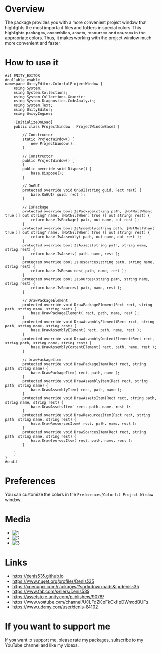 # Overview
The package provides you with a more convenient project window that highlights the most important files and folders in special colors.
This highlights packages, assemblies, assets, resources and sources in the appropriate colors.
Thus, it makes working with the project window much more convenient and faster.

# How to use it
```
#if UNITY_EDITOR
#nullable enable
namespace UnityEditor.ColorfulProjectWindow {
    using System;
    using System.Collections;
    using System.Collections.Generic;
    using System.Diagnostics.CodeAnalysis;
    using System.Text;
    using UnityEditor;
    using UnityEngine;

    [InitializeOnLoad]
    public class ProjectWindow : ProjectWindowBase2 {

        // Constructor
        static ProjectWindow() {
            new ProjectWindow();
        }

        // Constructor
        public ProjectWindow() {
        }
        public override void Dispose() {
            base.Dispose();
        }

        // OnGUI
        protected override void OnGUI(string guid, Rect rect) {
            base.OnGUI( guid, rect );
        }

        // IsPackage
        protected override bool IsPackage(string path, [NotNullWhen( true )] out string? name, [NotNullWhen( true )] out string? rest) {
            return base.IsPackage( path, out name, out rest );
        }
        protected override bool IsAssembly(string path, [NotNullWhen( true )] out string? name, [NotNullWhen( true )] out string? rest) {
            return base.IsAssembly( path, out name, out rest );
        }
        protected override bool IsAssets(string path, string name, string rest) {
            return base.IsAssets( path, name, rest );
        }
        protected override bool IsResources(string path, string name, string rest) {
            return base.IsResources( path, name, rest );
        }
        protected override bool IsSources(string path, string name, string rest) {
            return base.IsSources( path, name, rest );
        }

        // DrawPackageElement
        protected override void DrawPackageElement(Rect rect, string path, string name, string rest) {
            base.DrawPackageElement( rect, path, name, rest );
        }
        protected override void DrawAssemblyElement(Rect rect, string path, string name, string rest) {
            base.DrawAssemblyElement( rect, path, name, rest );
        }
        protected override void DrawAssemblyContentElement(Rect rect, string path, string name, string rest) {
            base.DrawAssemblyContentElement( rect, path, name, rest );
        }

        // DrawPackageItem
        protected override void DrawPackageItem(Rect rect, string path, string name) {
            base.DrawPackageItem( rect, path, name );
        }
        protected override void DrawAssemblyItem(Rect rect, string path, string name) {
            base.DrawAssemblyItem( rect, path, name );
        }
        protected override void DrawAssetsItem(Rect rect, string path, string name, string rest) {
            base.DrawAssetsItem( rect, path, name, rest );
        }
        protected override void DrawResourcesItem(Rect rect, string path, string name, string rest) {
            base.DrawResourcesItem( rect, path, name, rest );
        }
        protected override void DrawSourcesItem(Rect rect, string path, string name, string rest) {
            base.DrawSourcesItem( rect, path, name, rest );
        }

    }
}
#endif
```

# Preferences
You can customize the colors in the ```Preferences/Colorful Project Window``` window.

# Media
- ![1](https://github.com/Denis535/CleanArchitectureGameFramework/assets/7755015/e825a503-0649-474d-8f4e-2f770dc1fb5a)
- ![2](https://github.com/Denis535/CleanArchitectureGameFramework/assets/7755015/74f55fd5-39f9-4b1b-a662-71d52e02cae0)
- ![3](https://github.com/Denis535/CleanArchitectureGameFramework/assets/7755015/e3a77f0e-1c00-4382-b9df-bd3313dfc305)

# Links
- https://denis535.github.io
- https://www.nuget.org/profiles/Denis535
- https://openupm.com/packages/?sort=downloads&q=denis535
- https://www.fab.com/sellers/Denis535
- https://assetstore.unity.com/publishers/90787
- https://www.youtube.com/channel/UCLFdZl0pFkCkHpDWmodBUFg
- https://www.udemy.com/user/denis-84102

# If you want to support me
If you want to support me, please rate my packages, subscribe to my YouTube channel and like my videos.
